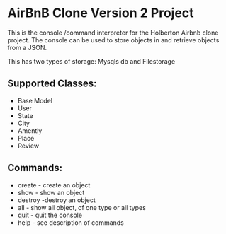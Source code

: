 # AirBnB Clone Version 2 Project
This is the console /command interpreter for the Holberton Airbnb clone project. The console can be used to store objects in and retrieve objects from a JSON.

This has two types of storage: Mysqls db and Filestorage

## Supported Classes:
- Base Model
- User
- State
- City
- Amentiy
- Place
- Review

## Commands:
- create - create an object
- show - show an object
- destroy -destroy an object
- all - show all object, of one type or all types
- quit - quit the console
- help - see description of commands
 

